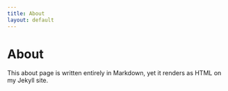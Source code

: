 ```yaml
---
title: About
layout: default
---
```


# About

This about page is written entirely in Markdown, yet it renders as HTML on my Jekyll site.